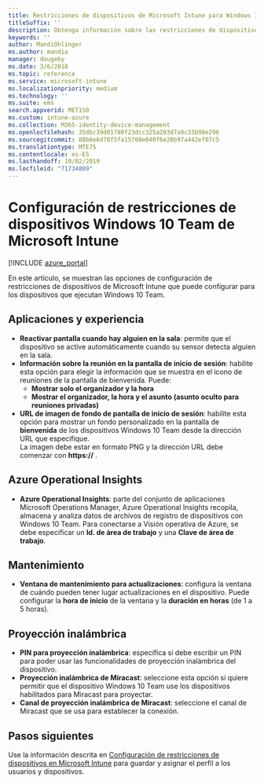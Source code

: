 ```yaml
---
title: Restricciones de dispositivos de Microsoft Intune para Windows 10 Team
titleSuffix: ''
description: Obtenga información sobre las restricciones de dispositivos disponibles para dispositivos que ejecutan Windows 10 Team.
keywords: ''
author: MandiOhlinger
ms.author: mandia
manager: dougeby
ms.date: 3/6/2018
ms.topic: reference
ms.service: microsoft-intune
ms.localizationpriority: medium
ms.technology: ''
ms.suite: ems
search.appverid: MET150
ms.custom: intune-azure
ms.collection: M365-identity-device-management
ms.openlocfilehash: 35dbc39d01780f23dcc325a203d7a9c33b98e296
ms.sourcegitcommit: 88b6e6d70f5fa15708e640f6e20b97a442ef07c5
ms.translationtype: MTE75
ms.contentlocale: es-ES
ms.lasthandoff: 10/02/2019
ms.locfileid: "71734809"
---
```

# <a name="microsoft-intune-windows-10-team-device-restriction-settings"></a>Configuración de restricciones de dispositivos Windows 10 Team de Microsoft Intune

[!INCLUDE [azure_portal](../includes/azure_portal.md)]

En este artículo, se muestran las opciones de configuración de restricciones de dispositivos de Microsoft Intune que puede configurar para los dispositivos que ejecutan Windows 10 Team.


## <a name="apps-and-experience"></a>Aplicaciones y experiencia

- **Reactivar pantalla cuando hay alguien en la sala**: permite que el dispositivo se active automáticamente cuando su sensor detecta alguien en la sala.
- **Información sobre la reunión en la pantalla de inicio de sesión**: habilite esta opción para elegir la información que se muestra en el icono de reuniones de la pantalla de bienvenida. Puede:
  - **Mostrar solo el organizador y la hora**
  - **Mostrar el organizador, la hora y el asunto (asunto oculto para reuniones privadas)**
- **URL de imagen de fondo de pantalla de inicio de sesión**: habilite esta opción para mostrar un fondo personalizado en la pantalla de **bienvenida** de los dispositivos Windows 10 Team desde la dirección URL que especifique.<br>La imagen debe estar en formato PNG y la dirección URL debe comenzar con **https://** .

## <a name="azure-operational-insights"></a>Azure Operational Insights

- **Azure Operational Insights**: parte del conjunto de aplicaciones Microsoft Operations Manager, Azure Operational Insights recopila, almacena y analiza datos de archivos de registro de dispositivos con Windows 10 Team.
Para conectarse a Visión operativa de Azure, se debe especificar un **Id. de área de trabajo** y una **Clave de área de trabajo**.

## <a name="maintenance"></a>Mantenimiento

- **Ventana de mantenimiento para actualizaciones**: configura la ventana de cuándo pueden tener lugar actualizaciones en el dispositivo. Puede configurar la **hora de inicio** de la ventana y la **duración en horas** (de 1 a 5 horas).

## <a name="wireless-projection"></a>Proyección inalámbrica

- **PIN para proyección inalámbrica**: especifica si debe escribir un PIN para poder usar las funcionalidades de proyección inalámbrica del dispositivo.
- **Proyección inalámbrica de Miracast**: seleccione esta opción si quiere permitir que el dispositivo Windows 10 Team use los dispositivos habilitados para Miracast para proyectar.
- **Canal de proyección inalámbrica de Miracast**: seleccione el canal de Miracast que se usa para establecer la conexión.


## <a name="next-steps"></a>Pasos siguientes

Use la información descrita en [Configuración de restricciones de dispositivos en Microsoft Intune](../device-restrictions-configure.md) para guardar y asignar el perfil a los usuarios y dispositivos.

